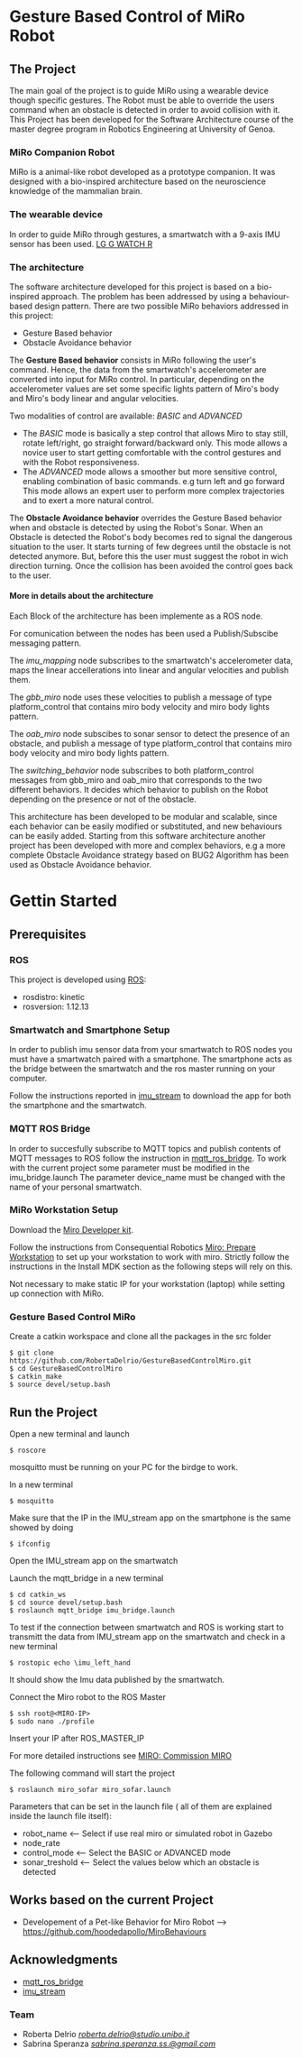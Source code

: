  # Gesture Based Control of MiRo Robot

 ## The Project
 The main goal of the project is to guide MiRo using a wearable device though specific gestures.
 The Robot must be able to override the users command when an obstacle is detected in order to avoid collision with it.
 This Project has been developed for the Software Architecture course of the master degree program in Robotics Engineering at University of Genoa.

 ### MiRo Companion Robot
 MiRo is a animal-like robot developed as a prototype companion.
 It was designed with a bio-inspired architecture based on the neuroscience knowledge of the mammalian brain.

 ### The wearable device
 In order to guide MiRo through gestures, a smartwatch with a 9-axis IMU sensor has been used.
 [LG G WATCH R](https://www.lg.com/wearable-technology/lg-G-Watch-R-W110)

 ### The architecture
 The software architecture developed for this project is based on a bio-inspired approach.
 The problem has been addressed by using a behaviour-based design pattern.
 There are two possible MiRo behaviors addressed in this project:
 * Gesture Based behavior
 * Obstacle Avoidance behavior
 
 The **Gesture Based behavior** consists in MiRo following the user's command. Hence, the data from the smartwatch's accelerometer are converted into input for MiRo control.
 In particular, depending on the accelerometer values are set some specific lights pattern of Miro's body and Miro's body linear and angular velocities.
 
 Two modalities of control are available: *BASIC* and *ADVANCED*
 * The *BASIC* mode is basically a step control that allows Miro to stay still, rotate left/right, go straight forward/backward only. 
 This mode allows a novice user to start getting comfortable with the control gestures and with the Robot responsiveness.
 * The *ADVANCED* mode allows a smoother but more sensitive control, enabling combination of basic commands. e.g turn left and go forward
 This mode allows an expert user to perform more complex trajectories and to exert a more natural control.

 The **Obstacle Avoidance behavior** overrides the Gesture Based behavior when and obstacle is detected by using the Robot's Sonar.
 When an Obstacle is detected the Robot's body becomes red to signal the dangerous situation to the user. It starts turning of few degrees until the obstacle is not detected anymore.
 But, before this the user must suggest the robot in wich direction turning.
 Once the collision has been avoided the control goes back to the user.

 #### More in details about the architecture 

 Each Block of the architecture has been implemente as a ROS node.

 For comunication between the nodes has been used a Publish/Subscibe messaging pattern.

 The *imu_mapping* node subscribes to the smartwatch's accelerometer data, maps the linear accellerations into linear and angular velocities and publish them.

 The *gbb_miro* node uses these velocities to publish a message of type platform_control that contains miro body velocity and miro body lights pattern.

 The *oab_miro* node subscibes to sonar sensor to detect the presence of an obstacle, and publish a message of type platform_control that contains miro body velocity and miro body lights pattern. 
 
 The *switching_behavior* node subscribes to both platform_control messages from gbb_miro and oab_miro that corresponds to the two different behaviors.
 It decides which behavior to publish on the Robot depending on the presence or not of the obstacle.

 This architecture has been developed to be modular and scalable, since each behavior can be easily modified or substituted, and new behaviours can be easily added.
 Starting from this software architecture another project has been developed with more and complex behaviors, e.g a more complete Obstacle Avoidance strategy based on BUG2 Algorithm has been used as Obstacle Avoidance behavior.

 # Gettin Started

 ## Prerequisites

 ### ROS
This project is developed using [ROS](http://wiki.ros.org/kinetic/Installation/Ubuntu):
* rosdistro: kinetic
* rosversion: 1.12.13

### Smartwatch and Smartphone Setup
In order to publish imu sensor data from your smartwatch to ROS nodes you must have a smartwatch paired with a smartphone.
The smartphone acts as the bridge between the smartwatch and the ros master running on your computer.

Follow the instructions reported in [imu_stream](https://github.com/EmaroLab/imu_stream) to download the app for both the smartphone and the smartwatch.

### MQTT ROS Bridge

In order to succesfully subscribe to MQTT topics and publish contents of MQTT messages to ROS follow the instruction in [mqtt_ros_bridge](https://github.com/EmaroLab/mqtt_ros_bridge/tree/feature/multiple_smartwatches).
To work with the current project some parameter must be modified in the imu_bridge.launch 
The parameter device_name must be changed with the name of your personal smartwatch. 

### MiRo Workstation Setup
Download the [Miro Developer kit](http://labs.consequentialrobotics.com/miro/mdk/).

Follow the instructions from Consequential Robotics [Miro: Prepare Workstation](https://consequential.bitbucket.io/Developer_Preparation_Prepare_workstation.html) to set up your workstation to work with miro. 
Strictly follow the instructions in the Install MDK section as the following steps will rely on this.

Not necessary to make static IP for your workstation (laptop) while setting up connection with MiRo.

### Gesture Based Control MiRo

Create a catkin workspace and clone all the packages in the src folder

```
$ git clone https://github.com/RobertaDelrio/GestureBasedControlMiro.git
$ cd GestureBasedControlMiro
$ catkin_make
$ source devel/setup.bash
```

## Run the Project

Open a new terminal and launch

```
$ roscore
```
mosquitto must be running on your PC for the birdge to work.

In a new terminal
```
$ mosquitto
```
Make sure that the IP in the IMU_stream app on the smartphone is the same showed by doing

```
$ ifconfig
```

Open the IMU_stream app on the smartwatch 

Launch the mqtt_bridge in a new terminal
```
$ cd catkin_ws
$ cd source devel/setup.bash
$ roslaunch mqtt_bridge imu_bridge.launch
```
To test if the connection between smartwatch and ROS is working start to transmitt the data from IMU_stream app on the smartwatch and check in a new terminal
```
$ rostopic echo \imu_left_hand
```
It should show the Imu data published by the smartwatch.

Connect the Miro robot to the ROS Master

```
$ ssh root@<MIRO-IP> 
$ sudo nano ./profile
```
Insert your IP after ROS_MASTER_IP

For more detailed instructions see [MIRO: Commission MIRO](https://consequential.bitbucket.io/Developer_Preparation_Commission_MIRO.html)

The following command will start the project

```
$ roslaunch miro_sofar miro_sofar.launch
```
Parameters that can be set in the launch file ( all of them are explained inside the launch file itself):
* robot_name <--  Select if use real miro or simulated robot in Gazebo
* node_rate
* control_mode <-- Select the BASIC or ADVANCED mode
* sonar_treshold <-- Select the values below which an obstacle is detected

## Works based on the current Project
* Developement of a Pet-like Behavior for Miro Robot --> https://github.com/hoodedapollo/MiroBehaviours

## Acknowledgments

* [mqtt_ros_bridge](https://github.com/EmaroLab/mqtt_ros_bridge) 
* [imu_stream](https://github.com/EmaroLab/imu_stream)


### Team
* Roberta Delrio *roberta.delrio@studio.unibo.it*
* Sabrina Speranza *sabrina.speranza.ss.@gmail.com*